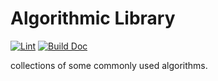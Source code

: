 # Algorithmic Library

[![Lint](https://github.com/Dup4/algorithmic-library/actions/workflows/lint.yml/badge.svg)](https://github.com/Dup4/algorithmic-library/actions/workflows/lint.yml)
[![Build Doc](https://github.com/Dup4/algorithmic-library/actions/workflows/build_doc.yml/badge.svg)](https://github.com/Dup4/algorithmic-library/actions/workflows/build_doc.yml)

collections of some commonly used algorithms.
